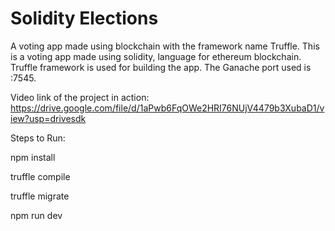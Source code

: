 # Solidity Elections
A voting app made using blockchain with the framework name Truffle.
This is a voting app made using solidity, language for ethereum blockchain.
Truffle framework is used for building the app.
The Ganache port used is :7545.

Video link of the project in action: https://drive.google.com/file/d/1aPwb6FqOWe2HRI76NUjV4479b3XubaD1/view?usp=drivesdk

Steps to Run:

npm install

truffle compile

truffle migrate

npm run dev
